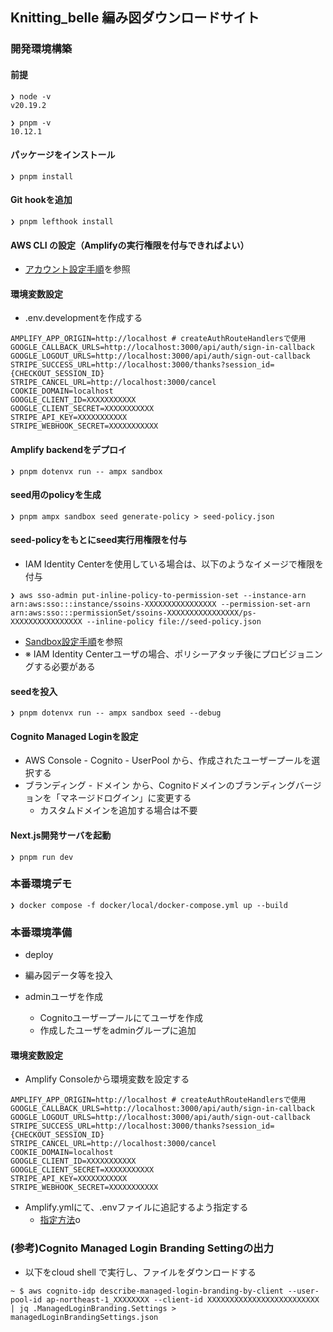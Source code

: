 ## Knitting_belle 編み図ダウンロードサイト
### 開発環境構築
#### 前提
```
❯ node -v
v20.19.2
```

```
❯ pnpm -v
10.12.1
```

#### パッケージをインストール
```
❯ pnpm install
```

#### Git hookを追加
```
❯ pnpm lefthook install
```

#### AWS CLI の設定（Amplifyの実行権限を付与できればよい）
- [アカウント設定手順](https://docs.amplify.aws/react/start/account-setup/)を参照


#### 環境変数設定
- .env.developmentを作成する
```
AMPLIFY_APP_ORIGIN=http://localhost # createAuthRouteHandlersで使用
GOOGLE_CALLBACK_URLS=http://localhost:3000/api/auth/sign-in-callback
GOOGLE_LOGOUT_URLS=http://localhost:3000/api/auth/sign-out-callback
STRIPE_SUCCESS_URL=http://localhost:3000/thanks?session_id={CHECKOUT_SESSION_ID}
STRIPE_CANCEL_URL=http://localhost:3000/cancel
COOKIE_DOMAIN=localhost
GOOGLE_CLIENT_ID=XXXXXXXXXXX
GOOGLE_CLIENT_SECRET=XXXXXXXXXXX
STRIPE_API_KEY=XXXXXXXXXXX
STRIPE_WEBHOOK_SECRET=XXXXXXXXXXX
```

#### Amplify backendをデプロイ
```
❯ pnpm dotenvx run -- ampx sandbox
```

#### seed用のpolicyを生成
```
❯ pnpm ampx sandbox seed generate-policy > seed-policy.json
```

#### seed-policyをもとにseed実行用権限を付与
- IAM Identity Centerを使用している場合は、以下のようなイメージで権限を付与
```
❯ aws sso-admin put-inline-policy-to-permission-set --instance-arn arn:aws:sso:::instance/ssoins-XXXXXXXXXXXXXXXX --permission-set-arn arn:aws:sso:::permissionSet/ssoins-XXXXXXXXXXXXXXXX/ps-XXXXXXXXXXXXXXXX --inline-policy file://seed-policy.json
```
- [Sandbox設定手順](https://docs.amplify.aws/react/deploy-and-host/sandbox-environments/seed/)を参照
- ※ IAM Identity Centerユーザの場合、ポリシーアタッチ後にプロビジョニングする必要がある

#### seedを投入
```
❯ pnpm dotenvx run -- ampx sandbox seed --debug
```

#### Cognito Managed Loginを設定
- AWS Console - Cognito - UserPool から、作成されたユーザープールを選択する
- ブランディング - ドメイン から、Cognitoドメインのブランディングバージョンを「マネージドログイン」に変更する
  - カスタムドメインを追加する場合は不要


#### Next.js開発サーバを起動
```
❯ pnpm run dev
```


### 本番環境デモ
```
❯ docker compose -f docker/local/docker-compose.yml up --build
```


### 本番環境準備

- deploy

- 編み図データ等を投入

- adminユーザを作成
    - Cognitoユーザープールにてユーザを作成
    - 作成したユーザをadminグループに追加

#### 環境変数設定
- Amplify Consoleから環境変数を設定する
```
AMPLIFY_APP_ORIGIN=http://localhost # createAuthRouteHandlersで使用
GOOGLE_CALLBACK_URLS=http://localhost:3000/api/auth/sign-in-callback
GOOGLE_LOGOUT_URLS=http://localhost:3000/api/auth/sign-out-callback
STRIPE_SUCCESS_URL=http://localhost:3000/thanks?session_id={CHECKOUT_SESSION_ID}
STRIPE_CANCEL_URL=http://localhost:3000/cancel
COOKIE_DOMAIN=localhost
GOOGLE_CLIENT_ID=XXXXXXXXXXX
GOOGLE_CLIENT_SECRET=XXXXXXXXXXX
STRIPE_API_KEY=XXXXXXXXXXX
STRIPE_WEBHOOK_SECRET=XXXXXXXXXXX
```

- Amplify.ymlにて、.envファイルに追記するよう指定する
    - [指定方法](https://docs.amplify.aws/nextjs/deploy-and-host/fullstack-branching/secrets-and-vars/#branch-environment-2)o


### (参考)Cognito Managed Login Branding Settingの出力
- 以下をcloud shell で実行し、ファイルをダウンロードする
```
~ $ aws cognito-idp describe-managed-login-branding-by-client --user-pool-id ap-northeast-1_XXXXXXXX --client-id XXXXXXXXXXXXXXXXXXXXXXXXX | jq .ManagedLoginBranding.Settings > managedLoginBrandingSettings.json
```